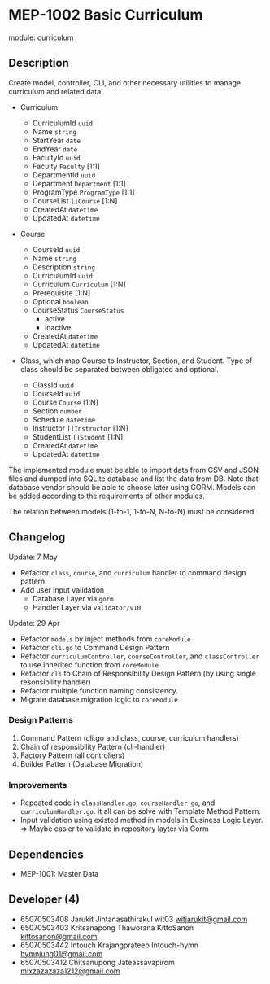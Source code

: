 # MEP-1002 Basic Curriculum

module: curriculum

## Description

Create model, controller, CLI, and other necessary utilities to manage curriculum
and related data:

- Curriculum

  - CurriculumId `uuid`
  - Name `string`
  - StartYear `date`
  - EndYear `date`
  - FacultyId `uuid`
  - Faculty `Faculty` [1:1]
  - DepartmentId `uuid`
  - Department `Department` [1:1]
  - ProgramType `ProgramType` [1:1]
  - CourseList `[]Course` [1:N]
  - CreatedAt `datetime`
  - UpdatedAt `datetime`

- Course

  - CourseId `uuid`
  - Name `string`
  - Description `string`
  - CurriculumId `uuid`
  - Curriculum `Curriculum` [1:N]
  - Prerequisite [1:N]
  - Optional `boolean`
  - CourseStatus `CourseStatus`
    - active
    - inactive
  - CreatedAt `datetime`
  - UpdatedAt `datetime`

- Class, which map Course to Instructor, Section, and Student. Type of class should be separated between obligated and optional.

  - ClassId `uuid`
  - CourseId `uuid`
  - Course `Course` [1:N]
  - Section `number`
  - Schedule `datetime`
  - Instructor `[]Instructor` [1:N]
  - StudentList `[]Student` [1:N]
  - CreatedAt `datetime`
  - UpdatedAt `datetime`

The implemented module must be able to import data from CSV and JSON files and dumped
into SQLite database and list the data from DB. Note that database vendor should be able
to choose later using GORM. Models can be added according to the requirements of other
modules.

The relation between models (1-to-1, 1-to-N, N-to-N) must be considered.

## Changelog
Update: 7 May
- Refactor `class`, `course`, and `curriculum` handler to command design pattern.
- Add user input validation
  - Database Layer via `gorm`
  - Handler Layer via `validator/v10`

Update: 29 Apr
- Refactor `models` by inject methods from `coreModule`
- Refactor `cli.go` to Command Design Pattern
- Refactor `curriculumController`, `courseController`, and `classController` to use inherited function from `coreModule`
- Refactor `cli` to Chain of Responsibility Design Pattern (by using single resonsibility handler)
- Refactor multiple function naming consistency.
- Migrate database migration logic to `coreModule`

### Design Patterns
1. Command Pattern (cli.go and class, course, curriculum handlers)
2. Chain of responsibility Pattern (cli-handler)
3. Factory Pattern (all controllers)
4. Builder Pattern (Database Migration)

### Improvements
- Repeated code in `classHandler.go`, `courseHandler.go`, and `curriculumHandler.go`. It all can be solve with Template Method Pattern.
- Input validation using existed method in models in Business Logic Layer. => Maybe easier to validate in repository layter via Gorm

## Dependencies

- MEP-1001: Master Data

## Developer (4)

- 65070503408 Jarukit Jintanasathirakul wit03 witjarukit@gmail.com
- 65070503403 Kritsanapong Thaworana KittoSanon kittosanon@gmail.com
- 65070503442 Intouch Krajangprateep Intouch-hymn hymnjung01@gmail.com
- 65070503412 Chitsanupong Jateassavapirom mixzazazaza1212@gmail.com
